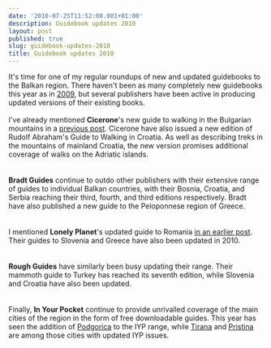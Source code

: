 ```yaml
---
date: '2010-07-25T11:52:00.001+01:00'
description: Guidebook updates 2010
layout: post
published: true
slug: guidebook-updates-2010
title: Guidebook updates 2010
---
```


It's time for one of my regular roundups of new and updated guidebooks to the Balkan region. There haven't been as many completely new guidebooks this year as in <a href="https://balkanology.com/blog/new-and-updated-guidebooks-montenegro.html">2009</a>, but several publishers have been active in producing updated versions of their existing books.<br />
<br />
I've already mentioned <b>Cicerone</b>'s new guide to walking in the Bulgarian mountains in a <a href="https://balkanology.com/blog/mountains-of-bulgaria-new-hiking-guide.html">previous post</a>. Cicerone have also issued a new edition of Rudolf Abraham's Guide to Walking in Croatia. As well as describing treks in the mountains of mainland Croatia, the new version promises additional coverage of walks on the Adriatic islands.<br />
<br />
<br />
<b>Bradt Guides</b> continue to outdo other publishers with their extensive range of guides to individual Balkan countries, with their Bosnia, Croatia, and Serbia reaching their third, fourth, and third editions respectively. Bradt have also published a new guide to the Peloponnese region of Greece.<br />
<br />
<br />
I mentioned <b>Lonely Planet</b>'s updated guide to Romania <a href="https://balkanology.com/blog/lonely-planet-updates-romania-but-not.html">in an earlier post</a>. Their guides to Slovenia and Greece have also been updated in 2010.<br />
<br />
<br />
<b>Rough Guides</b> have similarly been busy updating their range. Their mammoth guide to Turkey has reached its seventh edition, while Slovenia and Croatia have also been updated.<br />
<br />
<br />
Finally, <b>In Your Pocket</b> continue to provide unrivalled coverage of the main cities of the region in the form of free downloadable guides. This year has seen the addition of <a href="http://www.inyourpocket.com/montenegro/podgorica">Podgorica</a> to the IYP range, while <a href="http://www.inyourpocket.com/albania/tirana">Tirana</a> and <a href="http://www.inyourpocket.com/kosovo/pristina">Pristina</a> are among those cities with updated IYP issues.